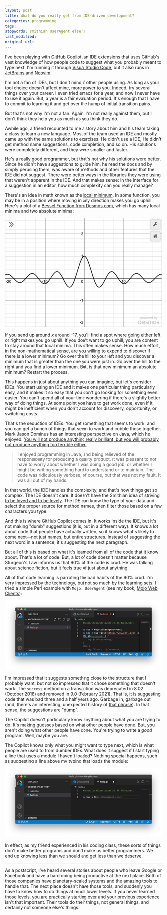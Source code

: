 ```yaml
---
layout: post
title: What do you really get from IDE-driven development?
categories: programming
tags:
stopwords: smithian UserAgent else's
last_modified:
original_url:
---
```


I've been playing with [GitHub Copilot](https://copilot.github.com), an IDE extensions that uses GitHub's vast knowledge of how people code to suggest what you probably meant to type next. I'm running it through [Visual Studio Code](https://code.visualstudio.com), but it also runs in [JetBrains](https://www.jetbrains.com) and [Neovim](https://neovim.io).

I'm not a fan of IDEs, but I don't mind if other people using. As long as your tool choice doesn't affect mine, more power to you. Indeed, try several things over your career. I even tried emacs for a year, and now I never have to use it again. But, a year is a fair evaluation period. It's enough that I have to commit to learning it and get over the hump of initial transition pains.

But that's not why I'm not a fan. Again, I'm not really against them, but I don't think they help you as much as you think they do.

Awhile ago, a friend recounted to me a story about him and his team taking a class to learn a new language. Most of the team used an IDE and mostly came up with the same solutions to exercises. He didn't use a IDE, He didn't get method name suggestions, code completion, and so on. His solutions were completely different, and they were smaller and faster.

He's a really good programmer, but that's not why his solutions were better. Since he didn't have suggestions to guide him, he read the docs and by simply perusing them, was aware of methods and other features that the IDE did not suggest. There were better ways in the libraries they were using that weren't apparent in the IDE. And that makes sense: in the interface for a suggestion in an editor, how much complexity can you really manage?

There's an idea in math known as the [local minimum](https://mathworld.wolfram.com/LocalMinimum.html). In some function, you may be in a position where moving in any direction makes you go uphill. Here's a plot of a [Bessel Function from Desmos.com](https://www.desmos.com/calculator/bngacybtgj), which has many local minima and two absolute minima:

![](/images/github_copilot/bessel.png)

If you send up around *x* around -17, you'll find a spot where going either left or right makes you go uphill. If you don't want to go uphill, you are content to stay around that local minima. This often makes sense. How much effort, in the non-mathematical sense, are you willing to expend to discover if there is a lower minimum? Go over the hill to your left and you discover a minimum that is greater than the one you were just in. Go over the hill to the right and you find a lower minimum. But, is that new minimum an absolute minimum? Restart the process.

This happens in just about anything you can imagine, but let's consider IDEs. You start using an IDE and it makes one particular thing particularly easy, and it makes it so easy that you don't go looking for something even easier. You can't spend all of your time wondering if there's a slightly better way of doing things. At some point you have to get work done, even if it might be inefficient when you don't account for discovery, opportunity, or switching costs.

That's the seduction of IDEs. You get something that seems to work, and you can get a bunch of things that seem to work and cobble those together. Mark Jason Dominus has an interesting perspective on Java, which he enjoyed: [You will not produce anything really brilliant, but you will probably not produce anything too terrible either.](https://blog.plover.com/prog/Java.html)

> I enjoyed programming in Java, and being relieved of the responsibility for producing a quality product. It was pleasant to not have to worry about whether I was doing a good job, or whether I might be writing something hard to understand or to maintain. The code was ridiculously verbose, of course, but that was not my fault. It was all out of my hands.

In that world, the IDE handles the complexity, and that's how things get so complex. The IDE doesn't care. It doesn't have the Smithian idea of striving [to be loved and to be lovely](https://www.adamsmith.org/the-theory-of-moral-sentiments). The IDE can know the type of your data and select the proper source for method names, then filter those based on a few characters you type.

And this is where GitHub Copilot comes in. It works inside the IDE, but it's not making "dumb" suggestions (it is, but in a different way). It knows a lot about code that people have actually written, so it knows what's likely to come next—not just names, but entire structures. Instead of suggesting the next word in a sentence, it's suggesting the next paragraph.

But all of this is based on what it's learned from all of the code that it know about. That's a lot of code. But, a lot of code doesn't matter because Sturgeon's Law informs us that 90% of the code is crud. He was talking about science fiction, but it feels true of just about anything.

All of that code learning is parroting the bad habits of the 90% crud. I'm very impressed by the technology, but not so much by the learning sets. I tried a simple Perl example with `Mojo::UserAgent` (see my book, [Mojo Web Clients](https://leanpub.com/mojo_web_clients)):

![](/images/github_copilot/mojo_success.png)

I'm impressed that it suggests something close to the structure that I probably want, but not so impressed that it chose something that doesn't work. The `success` method on a transaction was deprecated in 8.02 (October 2018) and removed in 9.0 (February 2021). That is, it is suggesting code that was bad three and a half years ago. Garbage in, garbage out (and, there's an interesting, unexpected history of [that phrase](https://www.atlasobscura.com/articles/is-this-the-first-time-anyone-printed-garbage-in-garbage-out)). In that sense, the suggestions are "dump".

The Copilot doesn't particularly know anything about what you are trying to do. It's making guesses based on what other people have done. But, you aren't doing what other people have done. You're trying to write a *good* program. Well, maybe you are.

The Copilot knows only what you might want to type next, which is what people are used to from dumber IDEs. What does it suggest if I start typing a line that uses a module I haven't loaded? Nothing special happens, such as suggesting a line above my typing that loads the module:

![](/images/github_copilot/mojo_ua.png)

In effect, as my friend experienced in his coding class, these sorts of things don't make better programs and don't make us better programmers. We end up knowing less than we should and get less than we deserve.

<hr/>

As a postscript, I've heard several stories about people who leave Google or Facebook and have a hard doing being productive at the next place. Both of those companies have planetary-scaled systems and the amazing tools to handle that. The next place doesn't have those tools, and suddenly you have to know how to do things at much lower levels. If you never learned those levels, [you are practically starting over](https://about.sourcegraph.com/blog/ex-googler-guide-dev-tools/) and your previous experience isn't that important. Their tools do their things, not general things, and certainly not someone else's things.



